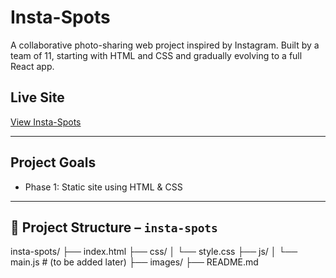 # Insta-Spots

A collaborative photo-sharing web project inspired by Instagram. Built by a team of 11, starting with HTML and CSS and gradually evolving to a full React app.

## Live Site
[View Insta-Spots](https://insta-spots.vercel.app/)

---

## Project Goals
- Phase 1: Static site using HTML & CSS

---

## 📁 Project Structure – `insta-spots`

insta-spots/
├── index.html
├── css/
│ └── style.css
├── js/
│ └── main.js # (to be added later)
├── images/
├── README.md
